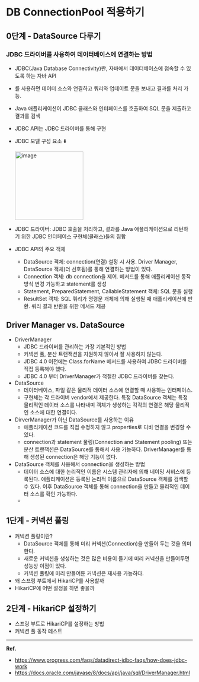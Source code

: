 # DB ConnectionPool 적용하기

## 0단계 - DataSource 다루기

### JDBC 드라이버를 사용하여 데이터베이스에 연결하는 방법
- JDBC(Java Database Connectivity)란, 자바에서 데이터베이스에 접속할 수 있도록 하는 자바 API
- 를 사용하면 데이터 소스와 연결하고 쿼리와 업데이트 문을 보내고 결과를 처리 가능. 
- Java 애플리케이션이 JDBC 클래스와 인터페이스를 호출하여 SQL 문을 제출하고 결과를 검색
- JDBC API는 JDBC 드라이버를 통해 구현  
- JDBC 모델 구성 요소 ⬇️

  <img width="184" alt="image" src="https://user-images.githubusercontent.com/28749734/193180301-69473777-747b-4338-bfc3-071c88c8b7db.png">


- JDBC 드라이버: JDBC 호출을 처리하고, 결과를 Java 애플리케이션으로 리턴하기 위한 JDBC 인터페이스 구현체(클래스)들의 집합
- JDBC API의 주요 객체
  - DataSource 객체: connection(연결) 설정 시 사용. Driver Manager, DataSource 객체(더 선호됨)를 통해 연결하는 방법이 있다.
  - Connection 객체: db connection을 제어. 메서드를 통해 애플리케이션 동작 방식 변경 가능하고 statement를 생성
  - Statement, PreparedStatement, CallableStatement 객체: SQL 문을 실행
  - ResultSet 객체: SQL 쿼리가 명령문 개체에 의해 실행될 때 애플리케이션에 반환. 쿼리 결과 반환을 위한 메서드 제공

## Driver Manager vs. DataSource
- DriverManager
  - JDBC 드라이버를 관리하는 가장 기본적인 방법 
  - 커넥션 풀, 분산 트랜잭션을 지원하지 않아서 잘 사용하지 않는다.
  - JDBC 4.0 이전에는 Class.forName 메서드를 사용하여 JDBC 드라이버를 직접 등록해야 했다.
  - JDBC 4.0 부터 DriverManager가 적절한 JDBC 드라이버를 찾는다.
- DataSource
  - 데이터베이스, 파일 같은 물리적 데이터 소스에 연결할 때 사용하는 인터페이스.  
  - 구현체는 각 드라이버 vendor에서 제공한다. 특정 DataSource 객체는 특정 물리적인 데이터 소스를 나타내며 객체가 생성하는 각각의 연결은 해당 물리적인 소스에 대한 연결이다.
- DirverManager가 아닌 DataSource를 사용하는 이유
  - 애플리케이션 코드를 직접 수정하지 않고 properties로 디비 연결을 변경할 수 있다.
  - connection과 statement 풀링(Connection and Statement pooling) 또는 분산 트랜잭션은 DataSource를 통해서 사용 가능하다. DriverManager를 통해 생성된 connection은 해당 기능이 없다.
- DataSource 객체를 사용해서 connection을 생성하는 방법
  - 데이터 소스에 대한 논리적인 이름은 시스템 관리자에 의해 네이밍 서비스에 등록된다. 애플리케이션은 등록된 논리적 이름으로 DataSource 객체를 검색할 수 있다. 이후 DataSource 객체를 통해 connection을 만들고 물리적인 데이터 소스를 확인 가능하다.
  - 

## 1단계 - 커넥션 풀링
- 커넥션 풀링이란?
  - DataSource 객체를 통해 미리 커넥션(Connection)을 만들어 두는 것을 의미한다.
  - 새로운 커넥션을 생성하는 것은 많은 비용이 들기에 미리 커넥션을 만들어두면 성능상 이점이 있다.
  - 커넥션 풀링에 미리 만들어둔 커넥션은 재사용 가능하다.
- 왜 스프링 부트에서 HikariCP를 사용할까
- HikariCP에 어떤 설정을 하면 좋을까

## 2단계 - HikariCP 설정하기
- 스프링 부트로 HikariCP를 설정하는 방법
- 커넥션 풀 동작 테스트

---
**Ref.**
- https://www.progress.com/faqs/datadirect-jdbc-faqs/how-does-jdbc-work
- https://docs.oracle.com/javase/8/docs/api/java/sql/DriverManager.html


